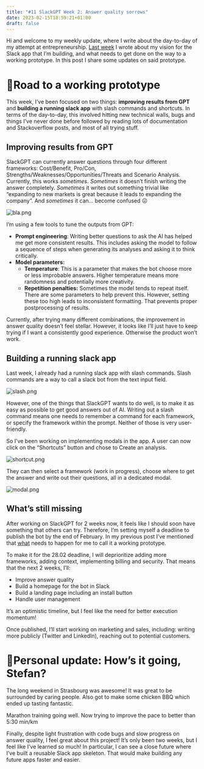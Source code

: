 ```yaml
---
title: "#11 SlackGPT Week 2: Answer quality sorrows"
date: 2023-02-15T18:59:21+01:00
draft: false
---
```

Hi and welcome to my weekly update, where I write about the day-to-day of my attempt at entrepreneurship. [Last week](http://www.scortescu.com/posts/slackgpt_w1/) I wrote about my vision for the Slack app that I’m building, and what needs to get done on the way to a working prototype. In this post I share some updates on said prototype.  

# 🛴Road to a working prototype

This week, I’ve been focused on two things: **improving results from GPT** and **building a running slack app** with slash commands and shortcuts. In terms of the day-to-day, this involved hitting new technical walls, bugs and things I’ve never done before followed by reading lots of documentation and Stackoverflow  posts, and most of all trying stuff. 

## Improving results from GPT

SlackGPT can currently answer questions through four different frameworks: Cost/Benefit, Pro/Con, Strengths/Weaknesses/Opportunities/Threats and Scenario Analysis. Currently, this works *sometimes*. *Sometimes* it doesn’t finish writing the answer completely. *Sometimes* it writes out something trivial like “expanding to new markets is great because it leads to expanding the company”. And *sometimes* it can… become confused 😖 

![bla.png](/slackgpt_w2/bla.png#center)

I’m using a few tools to tune the outputs from GPT:

- **Prompt engineering**: Writing better questions to ask the AI has helped me get more consistent results. This includes asking the model to follow a sequence of steps when generating its analyses and asking it to think critically.
- **Model parameters:**
    - **Temperature**: This is a parameter that makes the bot choose more or less improbable answers. Higher temperature means more randomness and potentially more creativity.
    - **Repetition penalties:** Sometimes the model tends to repeat itself. There are some parameters to help prevent this. However, setting these too high leads to inconsistent formatting. That prevents proper postprocessing of results.

Currently, after trying many different combinations, the improvement in answer quality doesn’t feel stellar. However, it looks like I’ll just have to keep trying if I want a consistently good experience. Otherwise the product won’t work. 

## **Building a running slack app**

Last week, I already had a running slack app with slash commands. Slash commands are a way to call a slack bot from the text input field.

![slash.png](/slackgpt_w2/slash.png#center)

However, one of the things that SlackGPT wants to do well, is to make it as easy as possible to get good answers out of AI. Writing out a slash command means one needs to remember a command for each framework, or specify the framework within the prompt. Neither of those is very user-friendly. 

So I’ve been working on implementing modals in the app. A user can now click on the “Shortcuts” button and chose to Create an analysis.

![shortcut.png](/slackgpt_w2/shortcut.png#center)

They can then select a framework (work in progress), choose where to get the answer and write out their questions, all in a dedicated modal.

![modal.png](/slackgpt_w2/modal.png#center)

## What’s still missing

After working on SlackGPT for 2 weeks now, it feels like I should soon have something that others can try. Therefore, I’m setting myself a deadline to publish the bot by the end of February. In my previous post I’ve mentioned that [what](http://www.scortescu.com/posts/slackgpt_w1/#whats-still-missing) needs to happen for me to call it a working prototype. 

To make it for the 28.02 deadline, I will deprioritize adding more frameworks, adding context, implementing billing and security. That means that the next 2 weeks, I’ll:

- Improve answer quality
- Build a homepage for the bot in Slack
- Build a landing page including an install button
- Handle user management

It’s an optimistic timeline, but I feel like the need for better execution momentum! 

Once published, I’ll start working on marketing and sales, including: writing more publicly (Twitter and LinkedIn), reaching out to potential customers. 

# 🗿**Personal update: How’s it going, Stefan?**

The long weekend in Strasbourg was awesome! It was great to be surrounded by caring people. Also got to make some chicken BBQ which ended up tasting fantastic.  

Marathon training going well. Now trying to improve the pace to better than 5:30 min/km

Finally, despite light frustration with code bugs and slow progress on answer quality, I feel great about this project! It’s only been two weeks, but I feel like I’ve learned so much! In particular, I can see a close future where I’ve built a reusable Slack app skeleton. That would make building any future apps faster and easier.
